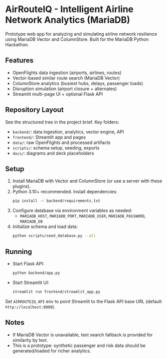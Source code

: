 # AirRouteIQ - Intelligent Airline Network Analytics (MariaDB)

Prototype web app for analyzing and simulating airline network resilience using MariaDB Vector and ColumnStore. Built for the MariaDB Python Hackathon.

## Features
- OpenFlights data ingestion (airports, airlines, routes)
- Vector-based similar route search (MariaDB Vector)
- ColumnStore analytics (busiest hubs, delays, passenger loads)
- Disruption simulation (airport closure + alternates)
- Streamlit multi-page UI + optional Flask API

## Repository Layout
See the structured tree in the project brief. Key folders:
- `backend/`: data ingestion, analytics, vector engine, API
- `frontend/`: Streamlit app and pages
- `data/`: raw OpenFlights and processed artifacts
- `scripts/`: schema setup, seeding, exports
- `docs/`: diagrams and deck placeholders

## Setup
1. Install MariaDB with Vector and ColumnStore (or use a server with these plugins).
2. Python 3.10+ recommended. Install dependencies:
   ```bash
   pip install -r backend/requirements.txt
   ```
3. Configure database via environment variables as needed:
   - `MARIADB_HOST`, `MARIADB_PORT`, `MARIADB_USER`, `MARIADB_PASSWORD`, `MARIADB_DB`
4. Initialize schema and load data:
   ```bash
   python scripts/seed_database.py --all
   ```

## Running
- Start Flask API:
  ```bash
  python backend/app.py
  ```
- Start Streamlit UI:
  ```bash
  streamlit run frontend/streamlit_app.py
  ```
Set `AIRROUTEIQ_API` env to point Streamlit to the Flask API base URL (default `http://localhost:8000`).

## Notes
- If MariaDB Vector is unavailable, text search fallback is provided for similarity by text.
- This is a prototype: synthetic passenger and risk data should be generated/loaded for richer analytics.
